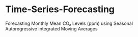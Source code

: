 # Time-Series-Forecasting
Forecasting Monthly Mean CO₂ Levels (ppm) using Seasonal Autoregressive Integrated Moving Averages
